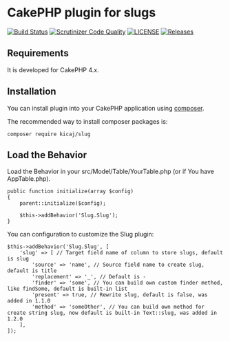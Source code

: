 # CakePHP plugin for slugs

[![Build Status](https://scrutinizer-ci.com/g/slicesofcake/slug/badges/build.png?b=master)](https://scrutinizer-ci.com/g/slicesofcake/slug/build-status/master)
[![Scrutinizer Code Quality](https://scrutinizer-ci.com/g/slicesofcake/slug/badges/quality-score.png?b=master)](https://scrutinizer-ci.com/g/slicesofcake/slug/?branch=master)
[![LICENSE](https://img.shields.io/github/license/slicesofcake/slug.svg)](https://github.com/slicesofcake/slug/blob/master/LICENSE)
[![Releases](https://img.shields.io/github/release/slicesofcake/slug.svg)](https://github.com/slicesofcake/slug/releases)

## Requirements

It is developed for CakePHP 4.x.

## Installation

You can install plugin into your CakePHP application using [composer](http://getcomposer.org).

The recommended way to install composer packages is:

```
composer require kicaj/slug
```

Load the Behavior
---------------------

Load the Behavior in your src/Model/Table/YourTable.php (or if You have AppTable.php). 
```
public function initialize(array $config)
{
    parent::initialize($config);

    $this->addBehavior('Slug.Slug');
}
```

You can configuration to customize the Slug plugin:
```
$this->addBehavior('Slug.Slug', [
    'slug' => [ // Target field name of column to store slugs, default is slug
        'source' => 'name', // Source field name to create slug, default is title
        'replacement' => '_', // Default is -
        'finder' => 'some', // You can build own custom finder method, like findSome, default is built-in list
        'present' => true, // Rewrite slug, default is false, was added in 1.1.0
        'method' => 'someOther', // You can build own method for create string slug, now default is built-in Text::slug, was added in 1.2.0
    ],
]);
```
